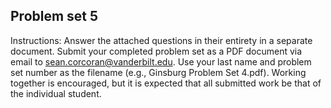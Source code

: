 ## Problem set 5

Instructions: Answer the attached questions in their entirety in a separate document. Submit your completed problem set as a PDF document via email to sean.corcoran@vanderbilt.edu. Use your last name and problem set number as the filename (e.g., Ginsburg Problem Set 4.pdf). Working together is encouraged, but it is expected that all submitted work be that of the individual student.
